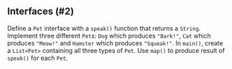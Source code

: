 ## Interfaces (#2)

Define a `Pet` interface with a `speak()` function that returns a `String`.
Implement three different `Pet`s: `Dog` which produces `"Bark!"`, `Cat` which
produces `"Meow!"` and `Hamster` which produces `"Squeak!"`. In `main()`, create
a `List<Pet>` containing all three types of `Pet`. Use `map()` to produce result
of `speak()` for each `Pet`.
